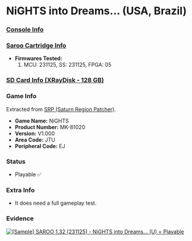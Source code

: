 # NiGHTS into Dreams... (USA, Brazil)

### [Console Info](../../../../Info/Consoles/VA13/README.md)

### [Saroo Cartridge Info](../../../../Info/Cartridges/RetroGameParadiseStore/1.32F/README.md)

- <b>Firmwares Tested:</b>
  1. MCU: 231125, SS: 231125, FPGA: 05

### [SD Card Info (XRayDisk - 128 GB)](../../../../Info/SdCards/XRayDisk/128GB/README.md)

### Game Info

Extracted from [SRP (Saturn Region Patcher)](https://segaxtreme.net/resources/saturn-region-patcher.81/download).

- <b>Game Name:</b> NiGHTS
- <b>Product Number:</b> MK-81020
- <b>Version:</b> V1.000
- <b>Area Code:</b> JTU
- <b>Peripheral Code:</b> EJ

### Status

- Playable :white_check_mark:

### Extra Info

- It does need a full gameplay test.

### Evidence

[![[Sample] SAROO 1.32 (231125) - NiGHTS into Dreams... (U) = Playable](https://img.youtube.com/vi/vZdfZhRnEiA/0.jpg)](https://www.youtube.com/watch?v=vZdfZhRnEiA)
